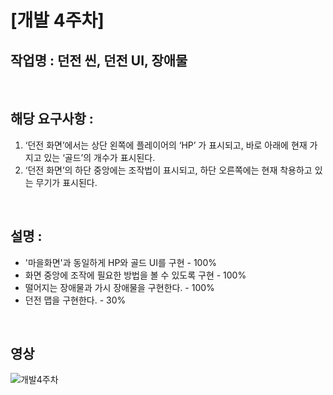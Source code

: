 # [개발 4주차]  

## 작업명 : 던전 씬, 던전 UI, 장애물  

<br>  

## 해당 요구사항 : 

1) ‘던전 화면’에서는 상단 왼쪽에 플레이어의 ‘HP’ 가 표시되고, 바로 아래에 현재 가지고 있는 ‘골드’의 개수가 표시된다.  
2) ‘던전 화면’의 하단 중앙에는 조작법이 표시되고, 하단 오른쪽에는 현재 착용하고 있는 무기가 표시된다.  

<br>  

## 설명 :  
- '마을화면'과 동일하게 HP와 골드 UI를 구현 - 100%  
- 화면 중앙에 조작에 필요한 방법을 볼 수 있도록 구현 - 100%  
- 떨어지는 장애물과 가시 장애물을 구현한다. - 100%  
- 던전 맵을 구현한다. - 30%  

<br>  

## 영상  

![개발4주차](https://user-images.githubusercontent.com/71679870/100683902-a16bd900-33bc-11eb-9093-eec70615457c.gif)  

